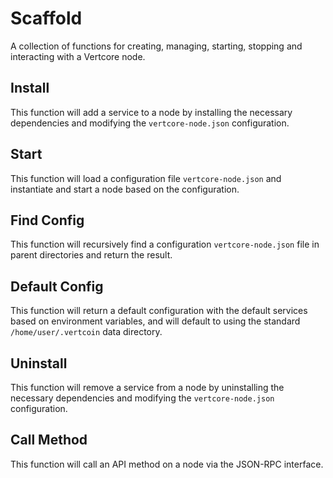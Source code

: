 # Scaffold
A collection of functions for creating, managing, starting, stopping and interacting with a Vertcore node.

## Install
This function will add a service to a node by installing the necessary dependencies and modifying the `vertcore-node.json` configuration.

## Start
This function will load a configuration file `vertcore-node.json` and instantiate and start a node based on the configuration.

## Find Config
This function will recursively find a configuration `vertcore-node.json` file in parent directories and return the result.

## Default Config
This function will return a default configuration with the default services based on environment variables, and will default to using the standard `/home/user/.vertcoin` data directory.

## Uninstall
This function will remove a service from a node by uninstalling the necessary dependencies and modifying the `vertcore-node.json` configuration.

## Call Method
This function will call an API method on a node via the JSON-RPC interface.

